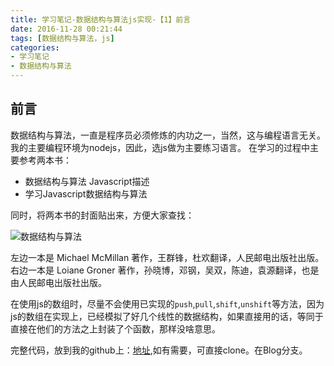 ```yaml
---
title: 学习笔记-数据结构与算法js实现-【1】前言
date: 2016-11-28 00:21:44
tags: [数据结构与算法，js]
categories:
- 学习笔记
- 数据结构与算法
---
```


## 前言

数据结构与算法，一直是程序员必须修炼的内功之一，当然，这与编程语言无关。
我的主要编程环境为nodejs，因此，选js做为主要练习语言。
在学习的过程中主要参考两本书：
* 数据结构与算法 Javascript描述
* 学习Javascript数据结构与算法

同时，将两本书的封面贴出来，方便大家查找：

![数据结构与算法](http://7xt3oh.com2.z0.glb.clouddn.com/dsa.png)

左边一本是 Michael McMillan 著作，王群锋，杜欢翻译，人民邮电出版社出版。
右边一本是 Loiane Groner 著作，孙晓博，邓钢，吴双，陈迪，袁源翻译，也是由人民邮电出版社出版。

在使用js的数组时，尽量不会使用已实现的`push`,`pull`,`shift`,`unshift`等方法，因为js的数组在实现上，已经模拟了好几个线性的数据结构，如果直接用的话，等同于直接在他们的方法之上封装了个函数，那样没啥意思。

完整代码，放到我的github上：[地址](https://github.com/coolcao/dsa_js),如有需要，可直接clone。在Blog分支。
